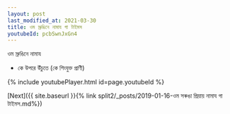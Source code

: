 ```yaml
---
layout: post
last_modified_at: 2021-03-30
title: ওম স্রুঙিনে নামায গা টাইমস
youtubeId: pcbSwnJxGn4
---
```

 
 
 ওম স্রুঙিনে নামায  
 
 -  কে উপরে উঁচুতে (কে শিংযুক্ত প্রাণী) 
 
  
 
  
 
 
 
 
 
 


{% include youtubePlayer.html id=page.youtubeId %}
 
[Next]({{ site.baseurl }}{% link  split2/_posts/2019-01-16-ওম সৰুঙা প্রিয়ায় নামায গা টাইমস.md%})
 
